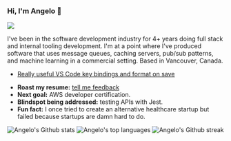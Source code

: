 ### Hi, I'm Angelo 👋

<!--
**noxolica/noxolica** is a ✨ _special_ ✨ repository because its `README.md` (this file) appears on your GitHub profile.

Here are some ideas to get you started:

- 🔭 I’m currently working on ...
- 🌱 I’m currently learning ...
- 👯 I’m looking to collaborate on ...
- 🤔 I’m looking for help with ...
- 💬 Ask me about ...
- 📫 How to reach me: ...
- 😄 Pronouns: ...
- ⚡ Fun fact: ...
-->

![](https://komarev.com/ghpvc/?username=noxolica&color=green)

I've been in the software development industry for 4+ years doing full stack and internal tooling development. I'm at a point where I've produced software that uses message queues, caching servers, pub/sub patterns, and machine learning in a commercial setting. Based in Vancouver, Canada.

<!-- BLOG-POST-LIST:START -->
- [Really useful VS Code key bindings and format on save](https://aldecoa.xyz/vs-code-key-bindings)
<!-- BLOG-POST-LIST:END -->

- **Roast my resume:** [tell me feedback](https://flowcv.io/resume/feedback/dAVvUzcKnpPT)
- **Next goal:** AWS developer certification.
- **Blindspot being addressed:** testing APIs with Jest.
- **Fun fact:** I once tried to create an alternative healthcare startup but failed because startups are damn hard to do.

![Angelo's Github stats](https://github-readme-stats.vercel.app/api?username=noxolica&show_icons=true&theme=radical)
![Angelo's top languages](https://github-readme-stats.vercel.app/api/top-langs/?username=noxolica&layout=compact&theme=radical)
![Angelo's Github streak](https://github-readme-streak-stats.herokuapp.com/?user=noxolica)
